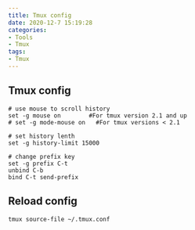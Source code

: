 ```yaml
---
title: Tmux config
date: 2020-12-7 15:19:28
categories:
- Tools
- Tmux
tags:
- Tmux
---
```


## Tmux config

``` shell
# use mouse to scroll history
set -g mouse on        #For tmux version 2.1 and up
# set -g mode-mouse on   #For tmux versions < 2.1

# set history lenth
set -g history-limit 15000

# change prefix key
set -g prefix C-t
unbind C-b
bind C-t send-prefix
```

## Reload config

``` shell
tmux source-file ~/.tmux.conf
```
